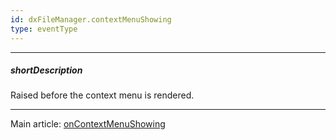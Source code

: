 ```yaml
---
id: dxFileManager.contextMenuShowing
type: eventType
---
```

---
##### shortDescription
Raised before the context menu is rendered.

---
Main article: [onContextMenuShowing](/Documentation/ApiReference/UI_Components/dxFileManager/Configuration/#onContextMenuShowing)